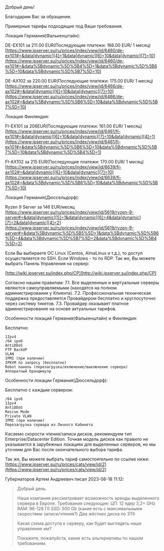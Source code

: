 Добрый день!

Благодарим Вас за обращение.

Примерные тарифы подходящие под Ваши требования.

Локация Германия(Фалькенштайн):

DE-EX101 за 211.00 EUR(Последующие платежи: 166.00 EUR/ 1 месяц) [](https://www.ipserver.su/ru/prices/index/view/id/6460/de-ex101#=&data%5Bdynamic%5D%5B4%5D=1&data%5Bdynamic%5D%5B6%5D=10&data%5Bdynamic%5D%5B7%5D=10)[https://www.ipserver.su/ru/prices/index/view/id/6460/de-ex101#=&data[dynamic][4]=1&data[dynamic][6]=10&data[dynamic][7]=10](https://www.ipserver.su/ru/prices/index/view/id/6460/de-ex101#=&data%5Bdynamic%5D%5B4%5D=1&data%5Bdynamic%5D%5B6%5D=10&data%5Bdynamic%5D%5B7%5D=10)

DE-AX102 за 220.00 EUR(Последующие платежи: 175.00 EUR/ 1 месяц) [](https://www.ipserver.su/ru/prices/index/view/id/6466/de-ax102#=&data%5Bdynamic%5D%5B6%5D=10&data%5Bdynamic%5D%5B7%5D=10)[https://www.ipserver.su/ru/prices/index/view/id/6466/de-ax102#=&data[dynamic][6]=10&data[dynamic][7]=10](https://www.ipserver.su/ru/prices/index/view/id/6466/de-ax102#=&data%5Bdynamic%5D%5B6%5D=10&data%5Bdynamic%5D%5B7%5D=10)

Локация Финляндия:

FI-EX101 за 206EUR(Последующие платежи: 161.00 EUR/ 1 месяц) [](https://www.ipserver.su/ru/prices/index/view/id/6461/fi-ex101#=&data%5Bdynamic%5D%5B6%5D=10&data%5Bdynamic%5D%5B7%5D=10&data%5Bdynamic%5D%5B4%5D=1)[https://www.ipserver.su/ru/prices/index/view/id/6461/fi-ex101#=&data[dynamic][6]=10&data[dynamic][7]=10&data[dynamic][4]=1](https://www.ipserver.su/ru/prices/index/view/id/6461/fi-ex101#=&data%5Bdynamic%5D%5B6%5D=10&data%5Bdynamic%5D%5B7%5D=10&data%5Bdynamic%5D%5B4%5D=1)

FI-AX102 за 215 EUR(Последующие платежи: 170.00 EUR/ 1 месяц) [](https://www.ipserver.su/ru/prices/index/view/id/6639/fi-ax102#=&data%5Bdynamic%5D%5B6%5D=10&data%5Bdynamic%5D%5B7%5D=10)[https://www.ipserver.su/ru/prices/index/view/id/6639/fi-ax102#=&data[dynamic][6]=10&data[dynamic][7]=10](https://www.ipserver.su/ru/prices/index/view/id/6639/fi-ax102#=&data%5Bdynamic%5D%5B6%5D=10&data%5Bdynamic%5D%5B7%5D=10)

Локация Германия(Дюссельдорф):

Ryzen 9 Server за 146 EUR/месяц [](https://www.ipserver.su/ru/prices/index/view/id/5619/ryzen-9-server#=&data%5Bdynamic%5D%5B5%5D=1&data%5Bdynamic%5D%5B6%5D=4&data%5Bdynamic%5D%5B7%5D=2&data%5Bdynamic%5D%5B4%5D=2)[https://www.ipserver.su/ru/prices/index/view/id/5619/ryzen-9-server#=&data[dynamic][5]=1&data[dynamic][6]=4&data[dynamic][7]=2&data[dynamic][4]=2](https://www.ipserver.su/ru/prices/index/view/id/5619/ryzen-9-server#=&data%5Bdynamic%5D%5B5%5D=1&data%5Bdynamic%5D%5B6%5D=4&data%5Bdynamic%5D%5B7%5D=2&data%5Bdynamic%5D%5B4%5D=2)

Если Вы выбираете ОС Linux (Centos, AlmaLinux и т.д.), то доступ осуществляется по SSH. Если Windows - то по RDP. Так же, Вы можете выбрать Панель Управления на сервер:

[http://wiki.ipserver.su/index.php/CP](http://wiki.ipserver.su/index.php/CP)

Согласно нашим правилам: 7.1. Все выделенные и виртуальные серверы являются самоуправляемыми (находятся на полном администрировании у Клиента). 7.2. Профессиональная техническая поддержка предоставляется Провайдером бесплатно и круглосуточно через систему тикетов. 7.3. Провайдер оказывает платное администрирование на основе актуальных тарифов.

Особенности локаций Германия(Фалькенштайн) и Финляндия:

Бесплатно:

```
1Ipv4
/64 ipv6
AntiDDoS
FTP BackUP
VLAN
IPMI (при наличии)
IPKVM по запросу (бесплатно)
Robot панель (перезагрузка/включение/выключение сервера)
Аппаратный брандмауэр

```

Особенности локации Германия(Дюссельдорф):

Бесплатно с каждым сервером:

```
/64 ipv6
1Ipv4
AntiDDoS
Rescue Mode
Private VLAN
IPMI (при наличии)
Перезагрузка сервера из Личного Кабинета

```

Касаемо скорости чтения/записи дисков, рекомендуем тип Enterprise/Datacenter Edition. Точная модель дисков как правило не указывается в зарубежных локациях для выделенных серверов, но мы уточним для Вас после окончательного выбора тарифа.

Так же, Вы можете выбрать тариф самостоятельно по ссылке ниже: [https://www.ipserver.su/ru/prices/cats/view/id/2](https://www.ipserver.su/ru/prices/cats/view/id/2)

Губернаторов Артем Андреевич писал 2023-08-18 11:12:

> Добрый день.
> 
> Наша компания рассматривает возможность аренды выделенного сервера в Европе. Требования следующие: ЦП: 12 ядер 3,2+ GHz RAM: 96-128 Гб SSD: 500 Gb (какие есть с максимальными скоростями записи/чтения?) Два жёстких диска по 3Тб
> 
> Какая схема доступа к серверу, как будет выглядеть наше управление им?
> 
> Покажите, пожалуйста, какие есть альтернативы по нашим требованиям.